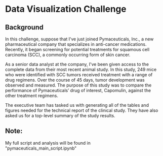 # Data Visualization Challenge


## Background
In this challenge, suppose that I've just joined Pymaceuticals, Inc., a new pharmaceutical company that specializes in anti-cancer medications. Recently, it began screening for potential treatments for squamous cell carcinoma (SCC), a commonly occurring form of skin cancer.

As a senior data analyst at the company, I've been given access to the complete data from their most recent animal study. In this study, 249 mice who were identified with SCC tumors received treatment with a range of drug regimens. Over the course of 45 days, tumor development was observed and measured. The purpose of this study was to compare the performance of Pymaceuticals’ drug of interest, Capomulin, against the other treatment regimens.

The executive team has tasked us with generating all of the tables and figures needed for the technical report of the clinical study. They have also asked us for a top-level summary of the study results.

## Note:
My full script and analysis will be found in "pymaceuticals_main_script.ipynb"